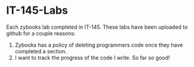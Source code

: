# IT-145-Labs
Each zybooks lab completed in IT-145. These labs have been uploaded to github for a couple reasons:
1. Zybooks has a policy of deleting programmers code once they have completed a section. 
2. I want to track the progress of the code I write. So far so good!
